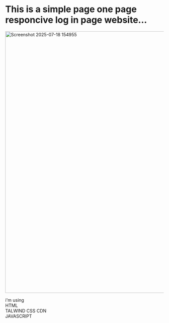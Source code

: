 
<h1>This is a simple page one page responcive log in page website... </h1> 

<img width="1442" height="831" alt="Screenshot 2025-07-18 154955" src="https://github.com/user-attachments/assets/bee04b33-3ac4-4fbc-96d5-1ab216ce9fa9" />

i'm using <br/>
HTML <br/>
TALWIND CSS CDN<br/>
JAVASCRIPT<br/>

